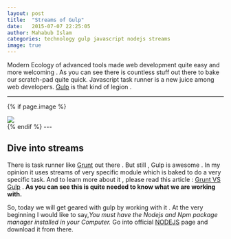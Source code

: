 ```yaml
---
layout: post
title:  "Streams of Gulp"
date:   2015-07-07 22:25:05
author: Mahabub Islam
categories: technology gulp javascript nodejs streams
image: true
---
```


Modern Ecology of advanced tools made web development quite easy and more welcoming . As you can see there is countless stuff out there to bake our scratch-pad quite quick. Javascript task runner is a new juice among web developers. [Gulp](http://gulpjs.com/) is that kind of legion .

---

{% if page.image %}
 <div class="post-img">
  <img class="img-responsive img-post" src="{{site.baseurl}}/img/gulp.png "/>
 </div>
{% endif %}
---

## Dive into streams

There is task runner like [Grunt](http://gruntjs.com/) out there . But still , Gulp is awesome . In my opinion it uses streams of very specific module which is baked to do a very specific task. And to learn more about it , please read this article : [Grunt VS Gulp](http://jaysoo.ca/2014/01/27/gruntjs-vs-gulpjs/) .
**As you can see this is quite needed  to know what we are working with.**


So, today we will get geared with gulp by working with it . At the very beginning I would like to say,*You must have the Nodejs and Npm package manager installed in your Computer.*
Go into official [NODEJS](http://nodejs.org/) page and download it from there.

